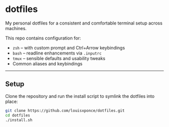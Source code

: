 # dotfiles

My personal dotfiles for a consistent and comfortable terminal setup across machines.

This repo contains configuration for:

- `zsh` – with custom prompt and Ctrl+Arrow keybindings
- `bash` – readline enhancements via `.inputrc`
- `tmux` – sensible defaults and usability tweaks
- Common aliases and keybindings

---

## Setup

Clone the repository and run the install script to symlink the dotfiles into place:

```bash
git clone https://github.com/louisxponce/dotfiles.git
cd dotfiles
./install.sh
